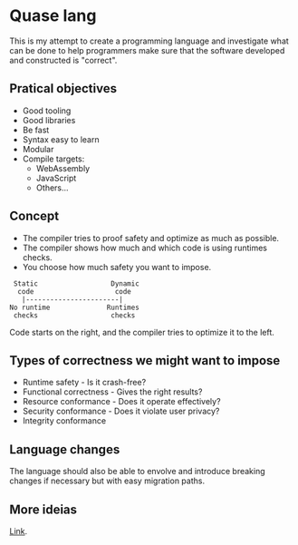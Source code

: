 # Quase lang

This is my attempt to create a programming language and investigate what can be done to help programmers make sure that the software developed and
constructed is "correct".

## Pratical objectives

- Good tooling
- Good libraries
- Be fast
- Syntax easy to learn
- Modular
- Compile targets:
  - WebAssembly
  - JavaScript
  - Others...

## Concept

- The compiler tries to proof safety and optimize as much as possible.
- The compiler shows how much and which code is using runtimes checks.
- You choose how much safety you want to impose.

```
 Static                  Dynamic
  code                    code
   |-----------------------|
No runtime              Runtimes
 checks                  checks
```

Code starts on the right, and the compiler tries to optimize it to the left.

## Types of correctness we might want to impose

- Runtime safety - Is it crash-free?
- Functional correctness - Gives the right results?
- Resource conformance - Does it operate effectively?
- Security conformance - Does it violate user privacy?
- Integrity conformance

## Language changes

The language should also be able to envolve and introduce breaking changes if necessary but with easy migration paths.

## More ideias

[Link](/docs/ideas.md).

